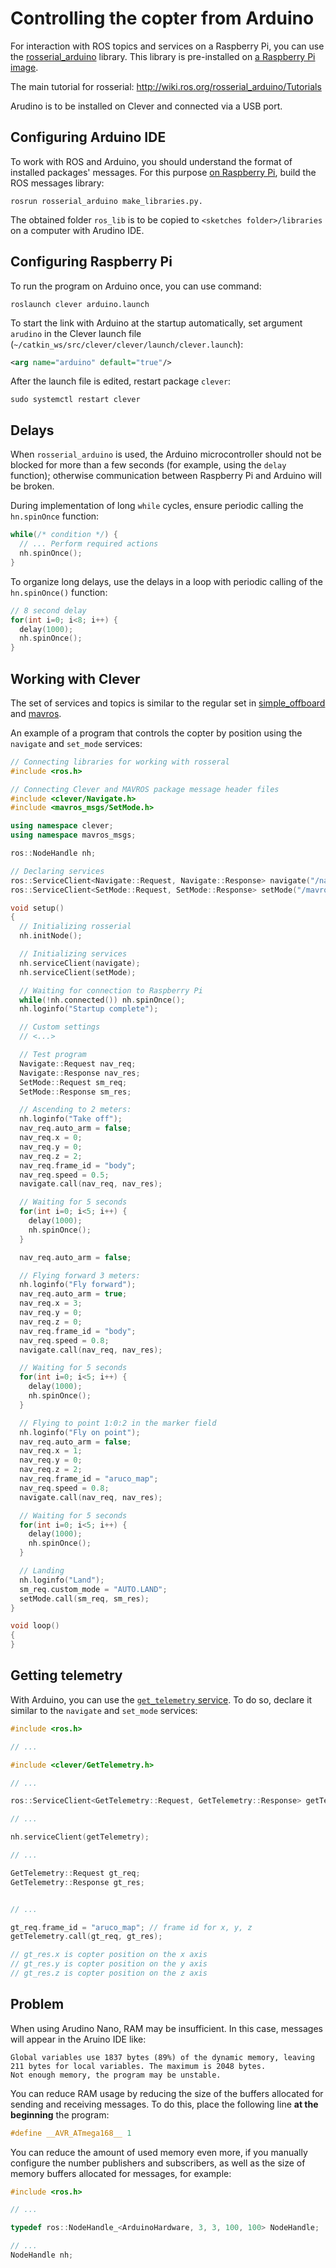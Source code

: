 # Controlling the copter from Arduino

For interaction with ROS topics and services on a Raspberry Pi, you can use the [rosserial_arduino](http://wiki.ros.org/rosserial_arduino) library. This library is pre-installed on [a Raspberry Pi image](microsd_images.md).

The main tutorial for rosserial: http://wiki.ros.org/rosserial_arduino/Tutorials

Arudino is to be installed on Clever and connected via a USB port.

## Configuring Arduino IDE

To work with ROS and Arduino, you should understand the format of installed packages' messages. For this purpose [on Raspberry Pi](ssh.md), build the ROS messages library:

```(bash)
rosrun rosserial_arduino make_libraries.py.
```

The obtained folder `ros_lib` is to be copied to `<sketches folder>/libraries` on a computer with Arudino IDE.

## Configuring Raspberry Pi

To run the program on Arduino once, you can use command:

```(bash)
roslaunch clever arduino.launch
```

To start the link with Arduino at the startup automatically, set argument `arudino` in the Clever launch file (`~/catkin_ws/src/clever/clever/launch/clever.launch`):

```xml
<arg name="arduino" default="true"/>
```

After the launch file is edited, restart package `clever`:

```(bash)
sudo systemctl restart clever
```

## Delays

When `rosserial_arduino` is used, the Arduino microcontroller should not be blocked for more than a few seconds (for example, using the `delay` function); otherwise communication between Raspberry Pi and Arduino will be broken.

During implementation of long `while` cycles, ensure periodic calling the `hn.spinOnce` function:

```cpp
while(/* condition */) {
  // ... Perform required actions
  nh.spinOnce();
}
```

To organize long delays, use the delays in a loop with periodic calling of the `hn.spinOnce()` function:

```cpp
// 8 second delay
for(int i=0; i<8; i++) {
  delay(1000);
  nh.spinOnce();
}
```

## Working with Clever

The set of services and topics is similar to the regular set in [simple_offboard](simple_offboard.md) and [mavros](mavros.md).

An example of a program that controls the copter by position using the `navigate` and `set_mode` services:

```cpp
// Connecting libraries for working with rosseral
#include <ros.h>

// Connecting Clever and MAVROS package message header files
#include <clever/Navigate.h>
#include <mavros_msgs/SetMode.h>

using namespace clever;
using namespace mavros_msgs;

ros::NodeHandle nh;

// Declaring services
ros::ServiceClient<Navigate::Request, Navigate::Response> navigate("/navigate");
ros::ServiceClient<SetMode::Request, SetMode::Response> setMode("/mavros/set_mode");

void setup()
{
  // Initializing rosserial
  nh.initNode();

  // Initializing services
  nh.serviceClient(navigate);
  nh.serviceClient(setMode);

  // Waiting for connection to Raspberry Pi
  while(!nh.connected()) nh.spinOnce();
  nh.loginfo("Startup complete");

  // Custom settings
  // <...>

  // Test program
  Navigate::Request nav_req;
  Navigate::Response nav_res;
  SetMode::Request sm_req;
  SetMode::Response sm_res;

  // Ascending to 2 meters:
  nh.loginfo("Take off");
  nav_req.auto_arm = false;
  nav_req.x = 0;
  nav_req.y = 0;
  nav_req.z = 2;
  nav_req.frame_id = "body";
  nav_req.speed = 0.5;
  navigate.call(nav_req, nav_res);

  // Waiting for 5 seconds
  for(int i=0; i<5; i++) {
  	delay(1000);
  	nh.spinOnce();
  }

  nav_req.auto_arm = false;

  // Flying forward 3 meters:
  nh.loginfo("Fly forward");
  nav_req.auto_arm = true;
  nav_req.x = 3;
  nav_req.y = 0;
  nav_req.z = 0;
  nav_req.frame_id = "body";
  nav_req.speed = 0.8;
  navigate.call(nav_req, nav_res);

  // Waiting for 5 seconds
  for(int i=0; i<5; i++) {
    delay(1000);
    nh.spinOnce();
  }

  // Flying to point 1:0:2 in the marker field
  nh.loginfo("Fly on point");
  nav_req.auto_arm = false;
  nav_req.x = 1;
  nav_req.y = 0;
  nav_req.z = 2;
  nav_req.frame_id = "aruco_map";
  nav_req.speed = 0.8;
  navigate.call(nav_req, nav_res);

  // Waiting for 5 seconds
  for(int i=0; i<5; i++) {
    delay(1000);
    nh.spinOnce();
  }

  // Landing
  nh.loginfo("Land");
  sm_req.custom_mode = "AUTO.LAND";
  setMode.call(sm_req, sm_res);
}

void loop()
{
}
```

## Getting telemetry

With Arduino, you can use the [`get_telemetry` service](simple_offboard.md). To do so, declare it similar to the `navigate` and `set_mode` services:

```cpp
#include <ros.h>

// ...

#include <clever/GetTelemetry.h>

// ...

ros::ServiceClient<GetTelemetry::Request, GetTelemetry::Response> getTelemetry("/get_telemetry");

// ...

nh.serviceClient(getTelemetry);

// ...

GetTelemetry::Request gt_req;
GetTelemetry::Response gt_res;


// ...

gt_req.frame_id = "aruco_map"; // frame id for x, y, z
getTelemetry.call(gt_req, gt_res);

// gt_res.x is copter position on the x axis
// gt_res.y is copter position on the y axis
// gt_res.z is copter position on the z axis
```

## Problem

When using Arudino Nano, RAM may be insufficient. In this case, messages will appear in the Aruino IDE like:

```
Global variables use 1837 bytes (89%) of the dynamic memory, leaving 211 bytes for local variables. The maximum is 2048 bytes.
Not enough memory, the program may be unstable.
```

You can reduce RAM usage by reducing the size of the buffers allocated for sending and receiving messages. To do this, place the following line **at the beginning** the program:

```cpp
#define __AVR_ATmega168__ 1
```

You can reduce the amount of used memory even more, if you manually configure the number publishers and subscribers, as well as the size of memory buffers allocated for messages, for example:

```cpp
#include <ros.h>

// ...

typedef ros::NodeHandle_<ArduinoHardware, 3, 3, 100, 100> NodeHandle;

// ...
NodeHandle nh;
```
